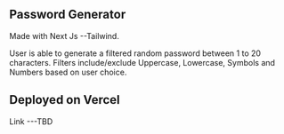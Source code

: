 ## Password Generator

Made with Next Js --Tailwind.

User is able to generate a filtered random password between 1 to 20 characters.
Filters include/exclude Uppercase, Lowercase, Symbols and Numbers based on user choice.

## Deployed on Vercel

Link ---TBD
